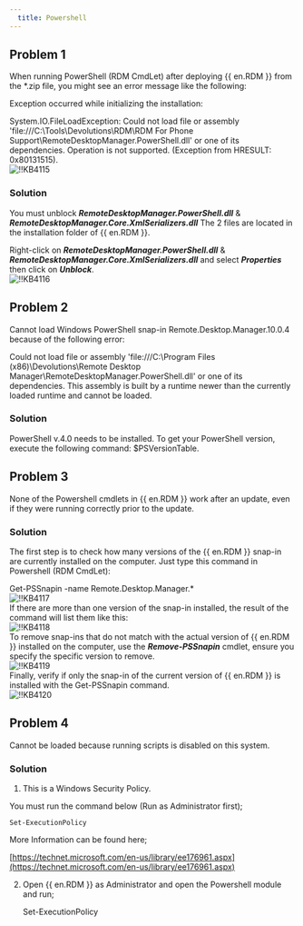 ```yaml
---
  title: Powershell
---
```

## Problem 1
When running PowerShell (RDM CmdLet) after deploying {{ en.RDM }} from the *.zip file, you might see an error message like the following:  

Exception occurred while initializing the installation:  

System.IO.FileLoadException: Could not load file or assembly 'file<area>:///C:\Tools\Devolutions\RDM\RDM For Phone Support\RemoteDesktopManager.PowerShell.dll' or one of its dependencies. Operation is not supported. (Exception from HRESULT: 0x80131515).  
![!!KB4115](https://webdevolutions.azureedge.net/docs/en/kb/KB4115.png)
### Solution
You must unblock ***RemoteDesktopManager.PowerShell.dll*** & ***RemoteDesktopManager.Core.XmlSerializers.dll*** The 2 files are located in the installation folder of {{ en.RDM }}.  

Right-click on ***RemoteDesktopManager.PowerShell.dll*** & ***RemoteDesktopManager.Core.XmlSerializers.dll*** and select ***Properties*** then click on ***Unblock***.  
![!!KB4116](https://webdevolutions.azureedge.net/docs/en/kb/KB4116.png)
## Problem 2
Cannot load Windows PowerShell snap-in Remote.Desktop.Manager.10.0.4 because of the following error:  

Could not load file or assembly 'file<area>:///C:\Program Files (x86)\Devolutions\Remote Desktop Manager\RemoteDesktopManager.PowerShell.dll' or one of its dependencies. This assembly is built by a runtime newer than the currently loaded runtime and cannot be loaded.
### Solution
PowerShell v.4.0 needs to be installed. To get your PowerShell version, execute the following command: $PSVersionTable.
## Problem 3
None of the Powershell cmdlets in {{ en.RDM }} work after an update, even if they were running correctly prior to the update.
### Solution
The first step is to check how many versions of the {{ en.RDM }} snap-in are currently installed on the computer. Just type this command in Powershell (RDM CmdLet):  

Get-PSSnapin -name Remote.Desktop.Manager.*  
![!!KB4117](https://webdevolutions.azureedge.net/docs/en/kb/KB4117.png)  
If there are more than one version of the snap-in installed, the result of the command will list them like this:  
![!!KB4118](https://webdevolutions.azureedge.net/docs/en/kb/KB4118.png)  
To remove snap-ins that do not match with the actual version of {{ en.RDM }} installed on the computer, use the ***Remove-PSSnapin*** cmdlet, ensure you specify the specific version to remove.  
![!!KB4119](https://webdevolutions.azureedge.net/docs/en/kb/KB4119.png)  
Finally, verify if only the snap-in of the current version of {{ en.RDM }} is installed with the Get-PSSnapin command.  
![!!KB4120](https://webdevolutions.azureedge.net/docs/en/kb/KB4120.png)  
## Problem 4
Cannot be loaded because running scripts is disabled on this system.
### Solution
1. This is a Windows Security Policy.  

You must run the command below (Run as Administrator first);  

    Set-ExecutionPolicy  

More Information can be found here;  

[https://technet.microsoft.com/en-us/library/ee176961.aspx](https://technet.microsoft.com/en-us/library/ee176961.aspx)  

2. Open {{ en.RDM }} as Administrator and open the Powershell module and run;  

    Set-ExecutionPolicy

